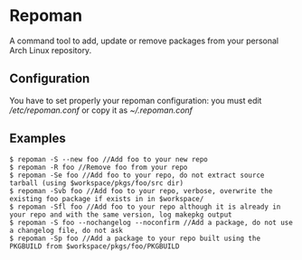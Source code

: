 Repoman
=======
A command tool to add, update or remove packages from your personal Arch Linux repository.

## Configuration
You have to set properly your repoman configuration: you must edit _/etc/repoman.conf_ or copy it as _~/.repoman.conf_

## Examples

    $ repoman -S --new foo //Add foo to your new repo
    $ repoman -R foo //Remove foo from your repo
    $ repoman -Se foo //Add foo to your repo, do not extract source tarball (using $workspace/pkgs/foo/src dir)
    $ repoman -Svb foo //Add foo to your repo, verbose, overwrite the existing foo package if exists in in $workspace/
    $ repoman -Sfl foo //Add foo to your repo although it is already in your repo and with the same version, log makepkg output
    $ repoman -S foo --nochangelog --noconfirm //Add a package, do not use a changelog file, do not ask
    $ repoman -Sp foo //Add a package to your repo built using the PKGBUILD from $workspace/pkgs/foo/PKGBUILD
